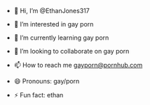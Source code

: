 - 👋 Hi, I’m @EthanJones317

- 👀 I’m interested in gay porn

- 🌱 I’m currently learning gay porn
- 💞️ I’m looking to collaborate on gay porn

- 📫 How to reach me gayporn@pornhub.com

- 😄 Pronouns: gay/porn

- ⚡ Fun fact: ethan

